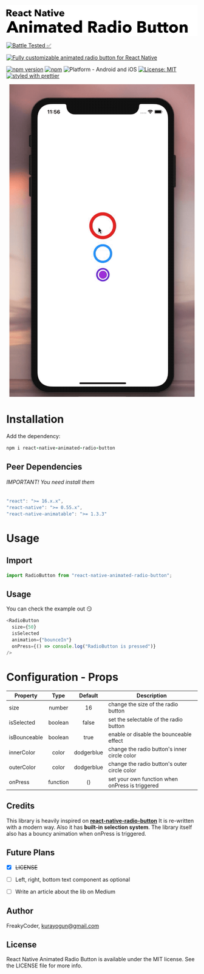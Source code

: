 <img alt="React Native Animated Radio Button" src="assets/logo.png" width="1050"/>


[![Battle Tested ✅](https://img.shields.io/badge/-Battle--Tested%20%E2%9C%85-03666e?style=for-the-badge)](https://github.com/WrathChaos/react-native-animated-radio-button)


[![Fully customizable animated radio button for React Native](https://img.shields.io/badge/-Fully%20customizable%20animated%20radio%20button%20for%20React%20Native-lightgrey?style=for-the-badge)](https://github.com/WrathChaos/react-native-animated-radio-button)


[![npm version](https://img.shields.io/npm/v/react-native-animated-radio-button.svg?style=for-the-badge)](https://www.npmjs.com/package/react-native-animated-radio-button)
[![npm](https://img.shields.io/npm/dt/react-native-animated-radio-button.svg?style=for-the-badge)](https://www.npmjs.com/package/react-native-animated-radio-button)
![Platform - Android and iOS](https://img.shields.io/badge/platform-Android%20%7C%20iOS-blue.svg?style=for-the-badge)
[![License: MIT](https://img.shields.io/badge/License-MIT-green.svg?style=for-the-badge)](https://opensource.org/licenses/MIT)
[![styled with prettier](https://img.shields.io/badge/styled_with-prettier-ff69b4.svg?style=for-the-badge)](https://github.com/prettier/prettier)

<p align="center">
  <img alt="React Native Animated Radio Button"
        src="assets/Screenshots/example.gif" />
</p>

# Installation

Add the dependency:

```ruby
npm i react-native-animated-radio-button
```

## Peer Dependencies

###### IMPORTANT! You need install them

```js
"react": ">= 16.x.x",
"react-native": ">= 0.55.x",
"react-native-animatable": ">= 1.3.3"
```

# Usage

## Import

```js
import RadioButton from "react-native-animated-radio-button";
```

## Usage

You can check the example out 😏

```js
<RadioButton
  size={50}
  isSelected
  animation={"bounceIn"}
  onPress={() => console.log("RadioButton is pressed")}
/>
```

# Configuration - Props

| Property     |   Type   |  Default   | Description                                     |
| ------------ | :------: | :--------: | ----------------------------------------------- |
| size         |  number  |     16     | change the size of the radio button             |
| isSelected   | boolean  |   false    | set the selectable of the radio button          |
| isBounceable | boolean  |    true    | enable or disable the bounceable effect         |
| innerColor   |  color   | dodgerblue | change the radio button's inner circle color    |
| outerColor   |  color   | dodgerblue | change the radio button's outer circle color    |
| onPress      | function |     ()     | set your own function when onPress is triggered |


## Credits

This library is heavily inspired on **[react-native-radio-button](https://github.com/mmazzarolo/react-native-radio-button)**
It is re-written with a modern way. Also it has **built-in selection system**.
The library itself also has a bouncy animation when onPress is triggered.

## Future Plans

- [x] ~~LICENSE~~
- [ ] Left, right, bottom text component as optional
- [ ] Write an article about the lib on Medium


## Author

FreakyCoder, kurayogun@gmail.com

## License

React Native Animated Radio Button is available under the MIT license. See the LICENSE file for more info.
